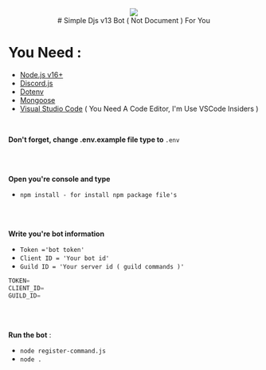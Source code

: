 <div align="center">
<img src="https://cdn.discordapp.com/attachments/844973689292193824/931628180819804190/DJS.jpg">
</div>


<div align="center"> # Simple Djs v13 Bot ( Not Document ) For You </div>


# You Need : 
* [Node.js v16+](https://nodejs.org/en/download/releases/)
* [Discord.js](https://www.npmjs.com/package/discord.js)
* [Dotenv](https://www.npmjs.com/package/dotenv)
* [Mongoose](https://www.npmjs.com/package/mongoose)
* [Visual Studio Code](https://code.visualstudio.com/insiders/) ( You Need A Code Editor, I'm Use VSCode Insiders )

</br>

<b> Don't forget, change .env.example file type to </b> `.env`

</br>
</br>

<b> Open you're console and type </b>
- `npm install - for install npm package file's `

</br>
</br>




<div dir="ltr">
 
<b> Write you're bot information </b>
- `Token ='bot token'`
- `Client ID = 'Your bot id'`
- `Guild ID = 'Your server id ( guild commands )'`

```javascript
TOKEN=
CLIENT_ID=
GUILD_ID=
```

</div>
</br>
</br>


<b> Run the bot</b> :
- `node register-command.js`
- `node .`
